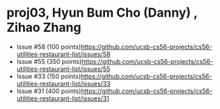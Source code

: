 # proj03, Hyun Bum Cho (Danny) , Zihao Zhang

* Issue #58 (100 points)https://github.com/ucsb-cs56-projects/cs56-utilities-restaurant-list/issues/58
* Issue #55 (350 points)https://github.com/ucsb-cs56-projects/cs56-utilities-restaurant-list/issues/55
* Issue #33 (150 points)https://github.com/ucsb-cs56-projects/cs56-utilities-restaurant-list/issues/33
* Issue #31 (400 points)https://github.com/ucsb-cs56-projects/cs56-utilities-restaurant-list/issues/31
